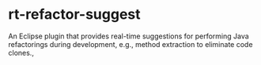 # rt-refactor-suggest

An Eclipse plugin that provides real-time suggestions for performing Java refactorings during development, e.g., method extraction to eliminate code clones.,
